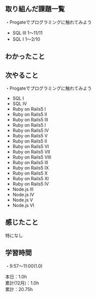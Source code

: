 ## 取り組んだ課題一覧
・Progateでプログラミングに触れてみよう
- SQL III 1〜11/11
- SQL Ⅰ 1〜2/10

## わかったこと　　


## 次やること　　
・Progateでプログラミングに触れてみよう 
- SQL Ⅰ
- SQL IV
- Ruby on Rails5 I
- Ruby on Rails5 II
- Ruby on Rails5 III
- Ruby on Rails5 I
- Ruby on Rails5 IV
- Ruby on Rails5 V
- Ruby on Rails5 II
- Ruby on Rails5 VI
- Ruby on Rails5 VII
- Ruby on Rails5 VIII
- Ruby on Rails5 III
- Ruby on Rails5 IX
- Ruby on Rails5 X
- Ruby on Rails5 XI
- Ruby on Rails5 IV
- Node.js III
- Node.js IV
- Node.js V
- Node.js VI

## 感じたこと
特になし

## 学習時間
・9:57〜11:00(1.0)  

本日：1.0h  
累計(12月)：1.0h  
累計：20.75h
